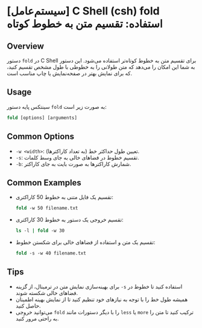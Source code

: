 # [سیستم‌عامل] C Shell (csh) fold استفاده: تقسیم متن به خطوط کوتاه

## Overview
دستور `fold` در C Shell برای تقسیم متن به خطوط کوتاه‌تر استفاده می‌شود. این دستور به شما این امکان را می‌دهد که متن طولانی را به خطوطی با طول مشخص تقسیم کنید، که برای نمایش بهتر در صفحه‌نمایش یا چاپ مناسب است.

## Usage
سینتکس پایه دستور `fold` به صورت زیر است:

```csh
fold [options] [arguments]
```

## Common Options
- `-w <width>`: تعیین طول حداکثر خط (به تعداد کاراکترها).
- `-s`: تقسیم خطوط در فضاهای خالی به جای وسط کلمات.
- `-b`: شمارش کاراکترها به صورت بایت به جای کاراکتر.

## Common Examples
- تقسیم یک فایل متنی به خطوط 50 کاراکتری:
    ```csh
    fold -w 50 filename.txt
    ```

- تقسیم خروجی یک دستور به خطوط 30 کاراکتری:
    ```csh
    ls -l | fold -w 30
    ```

- تقسیم یک متن و استفاده از فضاهای خالی برای شکستن خطوط:
    ```csh
    fold -s -w 40 filename.txt
    ```

## Tips
- برای بهینه‌سازی نمایش متن در ترمینال، از گزینه `-s` استفاده کنید تا خطوط در فضاهای خالی شکسته شوند.
- همیشه طول خط را با توجه به نیازهای خود تنظیم کنید تا از نمایش بهینه اطمینان حاصل کنید.
- می‌توانید خروجی `fold` را با دیگر دستورات مانند `less` یا `more` ترکیب کنید تا متن را به راحتی مرور کنید.